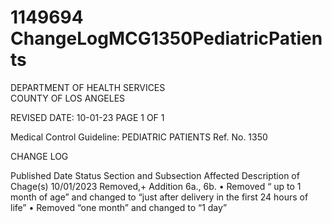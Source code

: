# 1149694 ChangeLogMCG1350PediatricPatients

DEPARTMENT OF HEALTH SERVICES  
COUNTY OF LOS ANGELES  
 
 
REVISED DATE: 10-01-23                                                              PAGE 1 OF 1 
 
Medical Control Guideline: PEDIATRIC PATIENTS                                                   Ref. No. 1350 
 
CHANGE LOG 
 
Published 
Date 
Status Section and 
Subsection Affected 
Description of Chage(s) 
10/01/2023 Removed,+ 
Addition 
6a., 6b. 
• Removed “ up to 1 month of 
age” and changed to “just 
after delivery in the first 24 
hours of life” 
• Removed “one month” and 
changed to “1 day”
